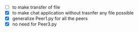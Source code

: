 - [ ] to make transfer of file
- [x] to make chat application without trasnfer any file possible
- [x] generalize Peer1.py for all the peers
- [x] no need for Peer3.py
